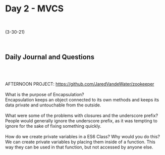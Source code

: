 # Day 2 - MVCS
<br>
  
 (3-30-21)

<br>

## Daily Journal and Questions
<br>
<br>

AFTERNOON PROJECT: https://github.com/JaredVandeWater/zookeeper
<br>
<br>
What is the purpose of Encapsulation?
<br>
Encapsulation keeps an object connected to its own methods and keeps its data private and untouchable from the outside.
<br>
<br>
What were some of the problems with closures and the underscore prefix?
<br>
People would generally ignore the underscore prefix, as it was tempting to ignore for the sake of fixing something quickly.
<br>
<br>
How do we create private variables in a ES6 Class? Why would you do this?
<br>
We can create private variables by placing them inside of a function. This way they can be used in that function, but not accessed by anyone else. 